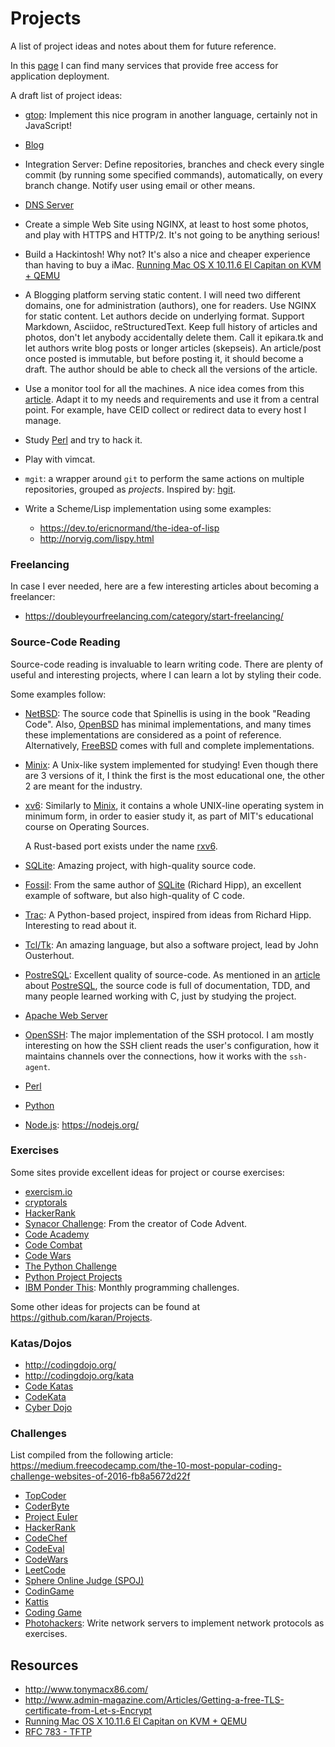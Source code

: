 Projects
========

A list of project ideas and notes about them for future reference.

In this [page](https://github.com/255kb/stack-on-a-budget/) I can find many
services that provide free access for application deployment.

A draft list of project ideas:

 - [gtop](https://github.com/aksakalli/gtop):
   Implement this nice program in another language, certainly not in JavaScript!

 - [Blog](blog.html)

 - Integration Server:
   Define repositories, branches and check every single commit (by running some
   specified commands), automatically, on every branch change.  Notify user
   using email or other means.


 - [DNS Server](dns_server.html)

 - Create a simple Web Site using NGINX, at least to host some photos,
   and play with HTTPS and HTTP/2.  It's not going to be anything serious!

 - Build a Hackintosh!
   Why not?  It's also a nice and cheaper experience than having to buy a iMac.
   [Running Mac OS X 10.11.6 El Capitan on KVM + QEMU][kvm-ios]

 - A Blogging platform serving static content.
   I will need two different domains, one for administration (authors), one for readers.
   Use NGINX for static content.  Let authors decide on underlying format.
   Support Markdown, Asciidoc, reStructuredText.  Keep full history of articles
   and photos, don't let anybody accidentally delete them.  Call it epikara.tk
   and let authors write blog posts or longer articles (skepseis).  An
   article/post once posted is immutable, but before posting it, it should
   become a draft.  The author should be able to check all the versions of the
   article.

 - Use a monitor tool for all the machines.  A nice idea comes from this
   [article](http://reachtim.com/articles/psutil-and-mongodb-for-system-monitoring.html).
   Adapt it to my needs and requirements and use it from a central point.
   For example, have CEID collect or redirect data to every host I manage.

 - Study [Perl](perl.org) and try to hack it.

 - Play with vimcat.

 - `mgit`:  a wrapper around `git` to perform the same actions on multiple
   repositories, grouped as _projects_.  Inspired by:
   [hgit](https://github.com/dfithian/hit).

 - Write a Scheme/Lisp implementation using some examples:
      * <https://dev.to/ericnormand/the-idea-of-lisp>
      * <http://norvig.com/lispy.html>


### Freelancing ###

In case I ever needed, here are a few interesting articles about becoming a
freelancer:

 - <https://doubleyourfreelancing.com/category/start-freelancing/>


### Source-Code Reading ###

Source-code reading is invaluable to learn writing code.
There are plenty of useful and interesting projects, where I can learn a lot by
styling their code.

Some examples follow:

 - [NetBSD][netbsd]:
   The source code that Spinellis is using in the book "Reading Code".
   Also, [OpenBSD][openbsd] has minimal implementations, and many times these
   implementations are considered as a point of reference.
   Alternatively, [FreeBSD][freebsd] comes with full and complete
   implementations.

 - [Minix][minix]:
   A Unix-like system implemented for studying!
   Even though there are 3 versions of it, I think the first is the most
   educational one, the other 2 are meant for the industry.

 - [xv6]:
   Similarly to [Minix][minix], it contains a whole UNIX-line operating system in
   minimum form, in order to easier study it, as part of MIT's educational
   course on Operating Sources.

   A Rust-based port exists under the
   name [rxv6](https://github.com/dancrossnyc/rxv64).

 - [SQLite][sqlite]:
   Amazing project, with high-quality source code.

 - [Fossil][fossil]:
   From the same author of [SQLite][sqlite] (Richard Hipp), an excellent example
   of software, but also high-quality of C code.

 - [Trac][trac]:
   A Python-based project, inspired from ideas from Richard Hipp.
   Interesting to read about it.

 - [Tcl/Tk][tcltk]:
   An amazing language, but also a software project, lead by John Ousterhout.

 - [PostreSQL][postgres]:
   Excellent quality of source-code.  As mentioned in an
   [article](https://www.2ndquadrant.com/en/blog/postgresql-is-the-worlds-best-database/)
   about [PostreSQL][postgres], the source code is full of documentation, TDD,
   and many people learned working with C, just by studying the project.

 - [Apache Web Server][apache]

 - [OpenSSH][openssh]:  The major implementation of the SSH protocol.
   I am mostly interesting on how the SSH client reads the user's configuration,
   how it maintains channels over the connections, how it works with the
   `ssh-agent`.

 - [Perl][perl]

 - [Python][python]

 - [Node.js][nodejs]: <https://nodejs.org/>


[netbsd]:	http://netbsd.org/
[openbsd]:	https://www.openbsd.org/
[freebsd]:	https://www.freebsd.org/
[minix]:	http://www.minix3.org/
[xv6]:		https://pdos.csail.mit.edu/6.828/2019/xv6.html
[sqlite]:	https://sqlite.org/
[fossil]:	http://fossil-scm.org/
[trac]:		https://trac.edgewall.org/
[tcltk]:	https://www.tcl-lang.org/
[postgres]:	https://www.postgresql.org/
[perl]:		https://www.perl.org/
[python]:	https://www.python.org/
[apache]:	https://httpd.apache.org/
[nodejs]:	https://github.com/nodejs/node
[openssh]:	https://www.openssh.com/


### Exercises

Some sites provide excellent ideas for project or course exercises:

 - [exercism.io](http://exercism.io/)
 - [cryptorals](https://cryptopals.com/)
 - [HackerRank](https://www.hackerrank.com/)
 - [Synacor Challenge](https://challenge.synacor.com/):
   From the creator of Code Advent.
 - [Code Academy](https://www.codecademy.com/)
 - [Code Combat](https://codecombat.com/)
 - [Code Wars](https://www.codewars.com/)
 - [The Python Challenge](http://www.pythonchallenge.com/)
 - [Python Project Projects](http://pythonpracticeprojects.com/)
 - [IBM Ponder This](https://www.research.ibm.com/haifa/ponderthis/):
   Monthly programming challenges.

Some other ideas for projects can be found at <https://github.com/karan/Projects>.


### Katas/Dojos

 - <http://codingdojo.org/>
 - <http://codingdojo.org/kata>
 - [Code Katas](http://www.codekatas.org/)
 - [CodeKata](http://codekata.com/)
 - [Cyber Dojo](https://cyber-dojo.org/)


### Challenges

List compiled from the following article:
   <https://medium.freecodecamp.com/the-10-most-popular-coding-challenge-websites-of-2016-fb8a5672d22f>

 - [TopCoder](https://www.topcoder.com/)
 - [CoderByte](https://coderbyte.com)
 - [Project Euler](https://projecteuler.net)
 - [HackerRank](https://www.hackerrank.com/)
 - [CodeChef](https://www.codechef.com)
 - [CodeEval](https://www.codeeval.com)
 - [CodeWars](https://www.codewars.com)
 - [LeetCode](https://leetcode.com)
 - [Sphere Online Judge (SPOJ)](http://www.spoj.com)
 - [CodinGame](https://www.codingame.com/start)
 - [Kattis](https://open.kattis.com/)
 - [Coding Game](https://www.codingame.com/)
 - [Photohackers](https://protohackers.com/):
   Write network servers to implement network protocols as exercises.


Resources
---------

 - <http://www.tonymacx86.com/>
 - <http://www.admin-magazine.com/Articles/Getting-a-free-TLS-certificate-from-Let-s-Encrypt>
 - [Running Mac OS X 10.11.6 El Capitan on KVM + QEMU][kvm-ios]
 - [RFC 783 - TFTP](https://tools.ietf.org/html/rfc783)


[kvm-ios]:	https://github.com/kholia/OSX-KVM
